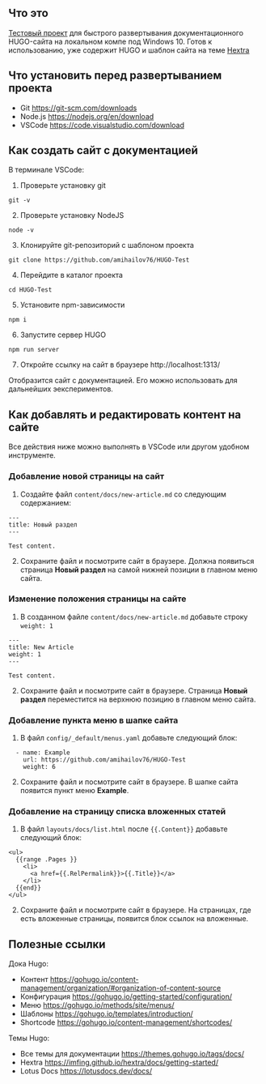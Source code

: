 ## Что это 

[Тестовый проект](https://github.com/amihailov76/HUGO-Test) для быстрого развертывания документационного HUGO-сайта на локальном компе под Windows 10.
Готов к использованию, уже содержит HUGO и шаблон сайта на теме [Hextra](http://localhost:1313/docs/#what-is-hextra)


## Что установить перед развертыванием проекта

- Git https://git-scm.com/downloads
- Node.js https://nodejs.org/en/download
- VSCode https://code.visualstudio.com/download

## Как создать сайт с документацией
В терминале VSCode:

1. Проверьте установку git
```
git -v
```

2. Проверьте установку NodeJS
```
node -v
```

3. Клонируйте git-репозиторий с шаблоном проекта
```
git clone https://github.com/amihailov76/HUGO-Test
```

4. Перейдите в каталог проекта
```
cd HUGO-Test
```

5. Установите npm-зависимости
```
npm i
```

6. Запустите сервер HUGO
```
npm run server
```

7. Откройте ссылку на сайт в браузере
http://localhost:1313/

Отобразится сайт с документацией. Его можно использовать для дальнейших эекспериментов.

## Как добавлять и редактировать контент на сайте
Все действия ниже можно выполнять в VSCode или другом удобном инструменте. 
### Добавление новой страницы на сайт
1. Создайте файл `content/docs/new-article.md` со следующим содержанием:
```
---
title: Новый раздел
---

Test content.
```
2. Сохраните файл и посмотрите сайт в браузере.
Должна появиться страница **Новый раздел** на самой нижней позиции в главном меню сайта.

### Изменение положения страницы на сайте
1. В созданном файле `content/docs/new-article.md` добавьте строку `weight: 1`
```
---
title: New Article
weight: 1
---

Test content.
```
2. Сохраните файл и посмотрите сайт в браузере.
Страница **Новый раздел** переместится на верхнюю позицию в главном меню сайта.

### Добавление пункта меню в шапке сайта
1. В файл `config/_default/menus.yaml` добавьте следующий блок:
```
  - name: Example
    url: https://github.com/amihailov76/HUGO-Test
    weight: 6
```
2. Сохраните файл и посмотрите сайт в браузере.
В шапке сайта появится пункт меню **Example**.

### Добавление на страницу списка вложенных статей
1. В файл `layouts/docs/list.html` после `{{.Content}}` добавьте следующий блок: 

```
<ul>
  {{range .Pages }}
    <li>
      <a href={{.RelPermalink}}>{{.Title}}</a>
    </li>
  {{end}}
</ul>
```
2. Сохраните файл и посмотрите сайт в браузере.
На страницах, где есть вложенные страницы, появится блок ссылок на вложенные.


## Полезные ссылки

Дока Hugo:
- Контент https://gohugo.io/content-management/organization/#organization-of-content-source
- Конфигурация https://gohugo.io/getting-started/configuration/
- Меню https://gohugo.io/methods/site/menus/
- Шаблоны https://gohugo.io/templates/introduction/
- Shortcode https://gohugo.io/content-management/shortcodes/

Темы Hugo:
- Все темы для документации https://themes.gohugo.io/tags/docs/
- Hextra https://imfing.github.io/hextra/docs/getting-started/
- Lotus Docs https://lotusdocs.dev/docs/
